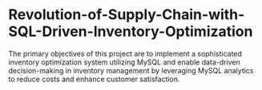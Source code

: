 # Revolution-of-Supply-Chain-with-SQL-Driven-Inventory-Optimization
The primary objectives of this project are to implement a sophisticated inventory optimization system utilizing MySQL and enable data-driven decision-making in inventory management by leveraging MySQL analytics to reduce costs and enhance customer satisfaction.
